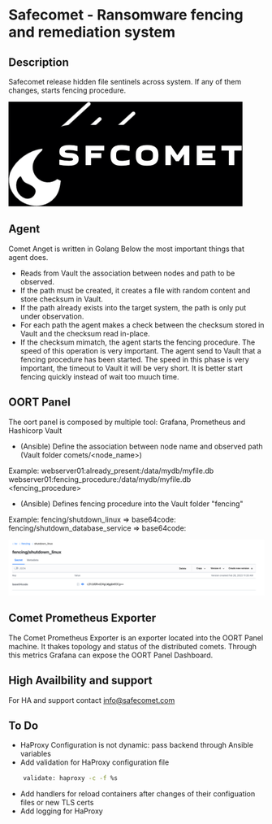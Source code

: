# Safecomet - Ransomware fencing and remediation system

## Description

Safecomet release hidden file sentinels across system. If any of them changes, starts fencing procedure.

![Alt text](./logos/logo.png)

## Agent

Comet Anget is written in Golang Below the most important things that agent does.

* Reads from Vault the association between nodes and path to be observed.
* If the path must be created, it creates a file with random content and store checksum in Vault.
* If the path already exists into the target system, the path is only put under observation.
* For each path the agent makes a check between the checksum stored in Vault and the checksum read in-place.
* If the checksum mimatch, the agent starts the fencing procedure. The speed of this operation is very important. The agent send to Vault that a fencing procedure has been started. The speed in this phase is very important, the timeout to Vault it will be very short. It is better start fencing quickly instead of wait too muuch time.

## OORT Panel

The oort panel is composed by multiple tool: Grafana, Prometheus and Hashicorp Vault

* (Ansible) Define the association between node name and observed path (Vault folder comets/<node_name>)

Example:
    webserver01:already_present:/data/mydb/myfile.db <checksum>
    webserver01:fencing_procedure:/data/mydb/myfile.db <fencing_procedure>

* (Ansible) Defines fencing procedure into the Vault folder "fencing"

Example:
    fencing/shutdown_linux => base64code: <base64 of shutdown command>
    fencing/shutdown_database_service => base64code: <base64 of database shutdown command>

![Alt Text](./doc_images/fencing_item_example.png)

## Comet Prometheus Exporter

The Comet Prometheus Exporter is an exporter located into the OORT Panel machine. It thakes topology and status of the distributed comets. Through this metrics Grafana can expose the OORT Panel Dashboard.

## High Availbility and support

For HA and support contact info@safecomet.com

## To Do

* HaProxy Configuration is not dynamic: pass backend through Ansible variables
* Add validation for HaProxy configuration file

```bash
    validate: haproxy -c -f %s
```
* Add handlers for reload containers after changes of their configuation files or new TLS certs
* Add logging for HaProxy